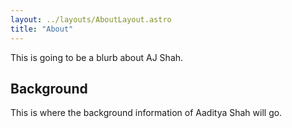 ```yaml
---
layout: ../layouts/AboutLayout.astro
title: "About"
---
```


This is going to be a blurb about AJ Shah. 

## Background

This is where the background information of Aaditya Shah will go. 

